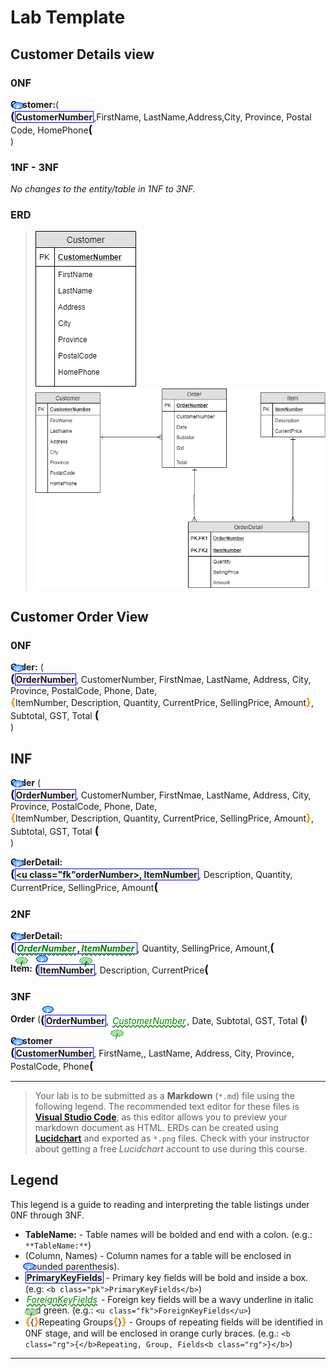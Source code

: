 # Lab Template

## Customer Details view

### 0NF

**Customer:**(<span class="md"><b class="pk">CustomerNumber</b>,FirstName, LastName,Address,City, Province, Postal Code, HomePhone</span>)

### 1NF - 3NF

*No changes to the entity/table in 1NF to 3NF.*

### ERD

> ![CustomersView](./ERD-CustomersView.png)
> ![CustomersView](./CustomerOrderView.png)
## Customer Order View

### 0NF 

**Order:** (<span class="md"><b class="pk">OrderNumber</b>, CustomerNumber, FirstNmae, LastName, Address, City, Province, PostalCode, Phone, Date, <b class="rg">ItemNumber, Description, Quantity, CurrentPrice, SellingPrice, Amount</b>, Subtotal, GST, Total </span>)

## INF

**Order** (<span class="md"><b class="pk">OrderNumber</b>, CustomerNumber, FirstNmae, LastName, Address, City, Province, PostalCode, Phone, Date, <b class="rg">ItemNumber, Description, Quantity, CurrentPrice, SellingPrice, Amount</b>, Subtotal, GST, Total </span>)

**OrderDetail:** <span class="md"><b class="pk"><u class="fk"orderNumber></u>, ItemNumber</b>, Description, Quantity, CurrentPrice, SellingPrice, Amount</span>

### 2NF

**OrderDetail:** <span class="md"><b class="pk"><u class="fk">OrderNumber</u>,<u class="fk">ItemNumber</u></b>, Quantity, SellingPrice, Amount,</span>

**Item:** <span class="md"><b class="pk">ItemNumber</b>, Description, CurrentPrice</span>

### 3NF

**Order** (<span class="md"><b class="pk">OrderNumber</b>, <u class="fk">CustomerNumber</u>, Date, Subtotal, GST, Total </span>)

**Customer** <span class="md"><b class="pk">CustomerNumber</b>, FirstName,, LastName, Address, City, Province, PostalCode, Phone</span>

----
> Your lab is to be submitted as a **Markdown** (`*.md`) file using the following legend. The recommended text editor for these files is [**Visual Studio Code**](https://code.visualstudio.com), as this editor allows you to preview your markdown document as HTML. ERDs can be created using [**Lucidchart**](https://www.lucidchart.com/) and exported as `*.png` files. Check with your instructor about getting a free *Lucidchart* account to use during this course.

## Legend

This legend is a guide to reading and interpreting the table listings under 0NF through 3NF.

- **TableName:** - Table names will be bolded and end with a colon. (e.g.: `**TableName:**`)
- (Column, Names) - Column names for a table will be enclosed in (rounded parenthesis).
- <b class="pk">PrimaryKeyFields</b> - Primary key fields will be bold and inside a box. (e.g: `<b class="pk">PrimaryKeyFields</b>`)
- <u class="fk">ForeignKeyFields</u> - Foreign key fields will be a wavy underline in italic and green. (e.g.: `<u class="fk">ForeignKeyFields</u>`)
- <b class="rg">{</b>Repeating Groups<b class="rg">}</b> - Groups of repeating fields will be identified in 0NF stage, and will be enclosed in orange curly braces. (e.g.: `<b class="rg">{</b>Repeating, Group, Fields<b class="rg">}</b>`)



----

<style type="text/css">
.md{
    display: inline-block;
    vertical-align: top;
    white-space: normal;
}
.md::before{
    content: '(';
    font-size: 1.25em;
    font-weight: bold;
}
.md::after{
    content: '(';
    font-size: 1.25em;
    font-weight: bold;
}
.pk {
    font-weight: bold;
    display: inline-block;
    border: solid thin blue;
    padding: 0 1px;
    position: relative;
}
.pk::before{
    content: 'P';
    font-size: .55em;
    font-weight: bold;
    color: white;
    background-color: #72c4f7;
    position: absolute;
    left: -5px;
    top: -15px;
    border-radius: 50%;
    border: solid thin blue;
    width: 1.4em;
    height: 3px;
    padding: 3px;
    text-align: center;
}
.fk {
    color: green;
    font-style: italic;
    text-decoration: wavy underline green; 
    padding: 0 2px;
    position: relative;   
}
.fk::before{
    content: 'f';
    font-size: .65em;
    position: absolute;
    left: -1px;
    bottom: -17px;
    color: darkgreen;
    background-color: #a7dea7;
    border-radius: 50%;
    border: dashed thin green;
    width: 1.4em;
    height: 3px;
    padding: 3px;
    text-align: center;
}
.rg {
    display: inline-block;
    color: inherit;
    font-size: 1em;
    font-weight: normal;
}
.rg::before{
    content: '\007B';
    color: darkorange;
    font-size: 1.2em;
    font-weight: bold;  
}
.rg::after{
    content: '\007D';
    color: darkorange;
    font-size: 1.2em;
    font-weight: bold;  
}

.note {
    font-weight: bold;
    color: brown;
    font-size: 1.1em;
}
</style>
